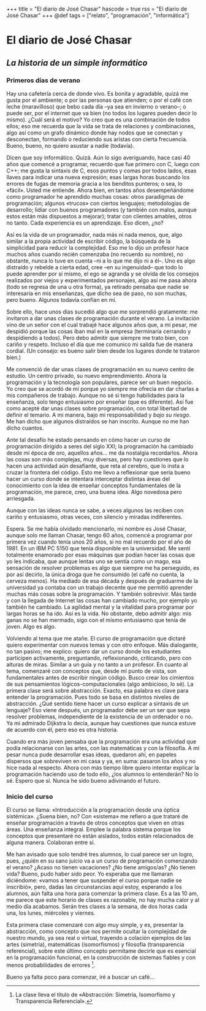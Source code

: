 +++
title = "El diario de José Chasar"
hascode = true
rss = "El diario de José Chasar"
+++
@def tags = ["relato", "programación", "informática"]

# El diario de José Chasar
## *La historia de un simple informático*

### Primeros días de verano

Hay una cafetería cerca de donde vivo. Es bonita y agradable, quizá me gusta por el ambiente; o por las personas que atienden; o por el café con leche (maravilloso) que bebo cada día –ya sea en invierno o verano–; o puede ser, por el internet que va bien (no todos los lugares pueden decir lo mismo). ¿Cuál será el motivo? Yo creo que es una combinación de todos ellos; eso me recuerda que la vida se trata de relaciones y combinaciones, algo así como un grafo dinámico donde hay nodos que se conectan y desconectan, formando o reduciendo sus aristas con cierta frecuencia. Bueno, bueno, no quiero asustar a nadie (todavía).

Dicen que soy informático. Quizá. Aún lo sigo averiguando, hace casi 40 años que comencé a programar, recuerdo que fue primero con C, luego con C++; me gusta la sintaxis de C, esos puntos y comas por todos lados, esas llaves para indicar una nueva expresión; esas largas horas buscando los errores de fugas de memoria gracia a los benditos punteros; o sea, lo «fácil». Usted me entiende. Ahora bien, en tantos años desempeñándome como programador he aprendido muchas cosas: otros paradigmas de programación; algunos «trucos» con ciertos lenguajes; metodologías de desarrollo; lidiar con buenos programadores (y también con malos, aunque estos están más dispuestos a mejorar); tratar con clientes amables, otros no tanto. Cada experiencia es un aprendizaje. Eso dicen, ¿no?

Así es la vida de un programador, nada más ni nada menos, que, algo similar a la propia actividad de escribir código, la búsqueda de la simplicidad para reducir la complejidad. Eso me lo dijo un profesor hace muchos años cuando recién comenzaba (no recuerdo su nombre), no obstante, nunca lo tuve en cuenta –ni a lo que me dijo ni a él–. Uno es algo distraído y rebelde a cierta edad, cree –en su ingenuidad– que todo lo puede aprender por sí mismo, el ego se agranda y se olvida de los consejos realizados por viejos y experimentados personajes, algo así me pasa ahora (todo se regresa de una u otra forma), ya retirado pensaba que nadie se interesaría en mis enseñanzas, que dicho sea de paso, no son muchas, pero bueno. Algunos todavía confían en mí.

Sobre ello, hace unos días sucedió algo que me sorprendió gratamente: me invitaron a dar unas clases de programación durante el verano. La invitación vino de un señor con el cual trabajé hace algunos años que, a mi pesar, me despidió porque las cosas iban mal en la empresa (terminaría cerrando y despidiendo a todos). Pero debo admitir que siempre me trato bien, con cariño y respeto. Incluso el día que me comunico mi salida fue de manera cordial. (Un consejo: es bueno salir bien desde los lugares donde te trataron bien.)

Me convenció de dar unas clases de programación en su nuevo centro de estudio. Un centro privado, su nuevo emprendimiento. Ahora la programación y la tecnología son populares, parece ser un buen negocio. Yo creo que se acordó de mí porque yo siempre me ofrecía en dar charlas a mis compañeros de trabajo. Aunque no sé si tengo habilidades para la enseñanza, solo tengo entusiasmo por enseñar (que es diferente). Así fue como acepté dar unas clases sobre programación, con total libertad de definir el temario. A mi manera, bajo mi responsabilidad y *bajo su riesgo*. Me han dicho que algunos distraídos se han inscrito. Aunque no me han dicho cuantos. 

Ante tal desafío he estado pensando en cómo hacer un curso de programación dirigido a seres del siglo XXI; la programación ha cambiado desde mi época de oro, aquellos años... me da nostalgia recordarlos. Ahora las cosas son más complejas, muy diversas, pero hay cuestiones que lo hacen una actividad aún desafiante, que reta al cerebro, que lo insta a cruzar la frontera del código. Esto me llevo a reflexionar que sería bueno hacer un curso donde se intentara interceptar distintas áreas del conocimiento con la idea de enseñar conceptos fundamentales de la programación, me parece, creo, una buena idea. Algo novedosa pero arriesgada.

Aunque con las ideas nunca se sabe, a veces algunos las reciben con cariño y entusiasmo, otras veces, con silencio y miradas indiferentes.

Espera. Se me había olvidado mencionarlo, mi nombre es José Chasar, aunque solo me llaman Chasar, tengo 60 años, comencé a programar por primera vez cuando tenía unos 20 años, si no mal recuerdo por el año de 1981. En un IBM PC 5150 que tenía disponible en la universidad. Me sentí totalmente enamorado por esas máquinas que podían hacer las cosas que yo les indicaba, que aunque lentas uno se sentía como un mago, esa sensación de resolver problemas es algo que siempre me ha perseguido, es por así decirlo, la única droga que he consumido (el café no cuenta, la cerveza menos). Ha mediado de esa década y después de graduarme de la universidad ya contaba con un trabajo decente que me permitió aprender muchas más cosas sobre la programación. Y también sobrevivir. Más tarde y con la llegada de Internet las cosas han cambiado mucho, por ejemplo yo también he cambiado. La agilidad mental y la vitalidad para programar por largas horas se ha ido. Así es la vida. No obstante, debo admitir algo: mis ganas no se han mermado, sigo con el mismo entusiasmo que tenía de joven. Algo es algo. 

Volviendo al tema que me atañe. El curso de programación que dictaré quiero experimentar con nuevos temas y con otro enfoque. Más dialogante, no tan pasivo; me explico: quiero dar un curso donde los estudiantes participen activamente, preguntando, reflexionando, criticando, pero con alturas de miras. Similar a un guía y no tanto a un profesor. En cuanto al tema, comenzaré con conceptos que, desde mi punto de vista, son fundamentales antes de escribir ningún código. Busco crear los cimientos de sus pensamientos lógicos-computacionales (algo ambicioso, lo sé). La primera clase será sobre abstracción. Exacto, esa palabra es clave para entender la programación. Pues todo se basa en distintos niveles de abstracción. ¿Qué sentido tiene hacer un curso explicar a sintaxis de un lenguaje? Eso viene después, un programador debe ser un ser que sepa resolver problemas, independiente de la existencia de un ordenador o no. Ya mi admirado Dijkstra lo decía, aunque hay cuestiones que nunca estuve de acuerdo con él, pero eso es otra historia.

Cuando era más joven pensaba que la programación era una actividad que podía relacionarse con las artes, con las matemáticas y con la filosofía. A mi pesar nunca pude desarrollar esas ideas, quedaron ahí, en papeles dispersos que sobreviven en mi casa y ya, en suma: pasaron los años y no hice nada al respecto. Ahora con más tiempo libre quiero intentar explicar la programación haciendo uso de todo ello, ¿los alumnos lo entenderán? No lo sé. Espero que sí. Nunca he sido bueno adivinando el futuro.

### Inicio del curso

El curso se llama: «Introducción a la programación desde una óptica sistémica». ¿Suena bien, no? Con «sistema» me refiero a que trataré de enseñar programación a través de otros conceptos que viven en otras áreas. Una enseñanza integral. Emplee la palabra sistema porque los conceptos que presentaré no están aislados, todos están relacionados de alguna manera. Colaboran entre sí.

Me han avisado que solo tendré tres alumnos, lo cual parece ser un logro, pues, ¿quién en su sano juicio va a un curso de programación comenzando el verano? ¿Acaso no tienen vacaciones? ¿No tiene amigos/as? ¿No tienen vida? Bueno, pudo haber sido peor. Yo esperaba que me llamaran diciéndome: «vamos a tener que suspender el curso porque nadie se inscribió», pero, dadas las circunstancias aquí estoy, esperando a los alumnos, aún falta una hora para comenzar la primera clase. Es a las 10 am, me parece que este horario de clases es razonable, no hay mucha calor y al medio día acabamos. Serán tres clases a la semana, de dos horas cada una, los lunes, miércoles y viernes.

Esta primera clase comenzaré con algo muy simple, y es, presentar la abstracción, como concepto que nos permite ocultar la complejidad de nuestro mundo, ya sea real o virtual, trayendo a colación ejemplos de las artes (simetría), matemáticas (isomorfismos) y filosofía (transparencia referencial), sobre este último concepto permítame decirle que es esencial en la programación funcional, en la construcción de sistemas fiables y con menos probabilidades de errores [^1]. 

Bueno ya falta poco para comenzar, iré a buscar un café…


[^1]: La clase lleva el título de «Abstracción: Simetría, Isomorfismo y Transparencia Referencial». 